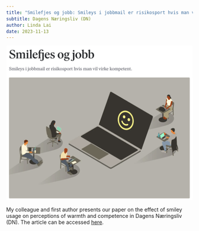 ```yaml
---
title: "Smilefjes og jobb: Smileys i jobbmail er risikosport hvis man vil virke kompetent."
subtitle: Dagens Næringsliv (DN)
author: Linda Lai
date: 2023-11-13
---
```


![](featured.PNG)

My colleague and first author presents our paper on the effect of smiley usage on perceptions of warmth and competence in Dagens Næringsliv (DN). The article can be accessed [here](https://www.dn.no/ledelse/ledelse/dn-ledelse/linda-lai/smilefjes-og-jobb/2-1-1552226).
